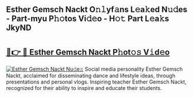 ## Esther Gemsch Nackt O𝚗𝚕yf𝚊ns L𝚎a𝚔ed N𝚞𝚍es - Part-myu P𝚑𝚘tos Vi𝚍𝚎o - H𝚘𝚝 Part L𝚎a𝚔s JkyND

# <h2><a href="http://kf8h45h.oniu.top/?m=Esther+Gemsch+Nackt">🔗👉 🔴 Esther Gemsch Nackt P𝚑ot𝚘𝚜 V𝚒d𝚎o</a></h2>

[![Esther Gemsch Nackt Nu𝚍e𝚜](https://i.imgur.com/0qMVB7G.gif)](http://kf8h45h.oniu.top/?m=Esther+Gemsch+Nackt)
Social media personality Esther Gemsch Nackt, acclaimed for disseminating dance and lifestyle ideas, through presentations and personal vlogs. Inspiring teacher Esther Gemsch Nackt, recognized for their ability to inspire and educate their students.  
